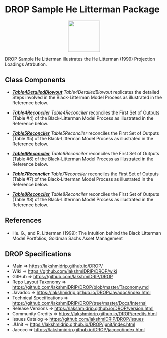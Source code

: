 # DROP Sample He Litterman Package

<p align="center"><img src="https://github.com/lakshmiDRIP/DROP/blob/master/DRIP_Logo.gif?raw=true" width="100"></p>

DROP Sample He Litterman illustrates the He Litterman (1999) Projection Loadings Attrbution.


## Class Components

 * [***Table4DetailedBlowout***](https://github.com/lakshmiDRIP/DROP/tree/master/src/main/java/org/drip/sample/helitterman/Table4DetailedBlowout.java)
 <i>Table4DetailedBlowout</i> replicates the detailed Steps involved in the Black-Litterman Model Process as
 illustrated in the Reference below.

 * [***Table4Reconciler***](https://github.com/lakshmiDRIP/DROP/tree/master/src/main/java/org/drip/sample/helitterman/Table4Reconciler.java)
 <i>Table4Reconciler</i> reconciles the First Set of Outputs (Table #4) of the Black-Litterman Model Process
 as illustrated in the Reference below.

 * [***Table5Reconciler***](https://github.com/lakshmiDRIP/DROP/tree/master/src/main/java/org/drip/sample/helitterman/Table5Reconciler.java)
 <i>Table5Reconciler</i> reconciles the First Set of Outputs (Table #5) of the Black-Litterman Model Process
 as illustrated in the Reference below.

 * [***Table6Reconciler***](https://github.com/lakshmiDRIP/DROP/tree/master/src/main/java/org/drip/sample/helitterman/Table6Reconciler.java)
 <i>Table6Reconciler</i> reconciles the First Set of Outputs (Table #6) of the Black-Litterman Model Process
 as illustrated in the Reference below.

 * [***Table7Reconciler***](https://github.com/lakshmiDRIP/DROP/tree/master/src/main/java/org/drip/sample/helitterman/Table7Reconciler.java)
 <i>Table7Reconciler</i> reconciles the First Set of Outputs (Table #7) of the Black-Litterman Model Process
 as illustrated in the Reference below.

 * [***Table8Reconciler***](https://github.com/lakshmiDRIP/DROP/tree/master/src/main/java/org/drip/sample/helitterman/Table8Reconciler.java)
 <i>Table8Reconciler</i> reconciles the First Set of Outputs (Table #8) of the Black-Litterman Model Process
 as illustrated in the Reference below.


## References

 * He. G., and R. Litterman (1999): The Intuition behind the Black Litterman Model Portfolios, Goldman Sachs
 	Asset Management


## DROP Specifications

 * Main                     => https://lakshmidrip.github.io/DROP/
 * Wiki                     => https://github.com/lakshmiDRIP/DROP/wiki
 * GitHub                   => https://github.com/lakshmiDRIP/DROP
 * Repo Layout Taxonomy     => https://github.com/lakshmiDRIP/DROP/blob/master/Taxonomy.md
 * Javadoc                  => https://lakshmidrip.github.io/DROP/Javadoc/index.html
 * Technical Specifications => https://github.com/lakshmiDRIP/DROP/tree/master/Docs/Internal
 * Release Versions         => https://lakshmidrip.github.io/DROP/version.html
 * Community Credits        => https://lakshmidrip.github.io/DROP/credits.html
 * Issues Catalog           => https://github.com/lakshmiDRIP/DROP/issues
 * JUnit                    => https://lakshmidrip.github.io/DROP/junit/index.html
 * Jacoco                   => https://lakshmidrip.github.io/DROP/jacoco/index.html
